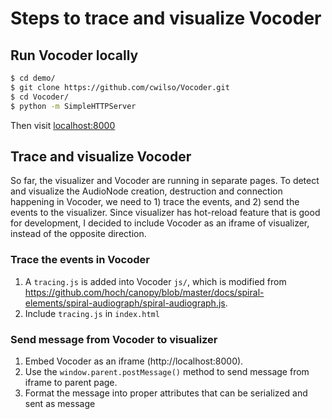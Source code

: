 # Steps to trace and visualize Vocoder

## Run Vocoder locally
```sh
$ cd demo/
$ git clone https://github.com/cwilso/Vocoder.git
$ cd Vocoder/
$ python -m SimpleHTTPServer
```
Then visit [localhost:8000](localhost:8000)

## Trace and visualize Vocoder
So far, the visualizer and Vocoder are running in separate pages. To detect and visualize the AudioNode creation, destruction and connection happening in Vocoder, we need to 1) trace the events, and 2) send the events to the visualizer. Since visualizer has hot-reload feature that is good for development, I decided to include Vocoder as an iframe of visualizer, instead of the opposite direction.

### Trace the events in Vocoder
1. A `tracing.js` is added into Vocoder `js/`, which is modified from https://github.com/hoch/canopy/blob/master/docs/spiral-elements/spiral-audiograph/spiral-audiograph.js.
2. Include `tracing.js` in `index.html`

### Send message from Vocoder to visualizer
1. Embed Vocoder as an iframe (http://localhost:8000). 
2. Use the `window.parent.postMessage()` method to send message from iframe to parent page.
3. Format the message into proper attributes that can be serialized and sent as message
